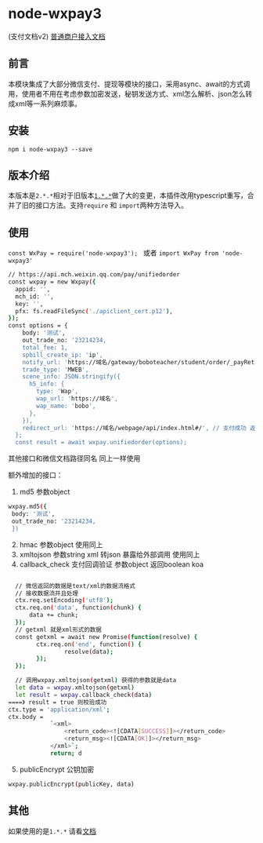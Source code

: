 
# node-wxpay3
(支付文档v2)
[普通商户接入文档](https://pay.weixin.qq.com/wiki/doc/api/index.html)

## 前言
本模块集成了大部分微信支付、提现等模块的接口，采用async、await的方式调用，使用者不用在考虑参数加密发送，秘钥发送方式、xml怎么解析、json怎么转成xml等一系列麻烦事。 
## 安装 
`npm i node-wxpay3 --save`

## 版本介绍
本版本是`2.*.*`相对于旧版本[`1.*.*`](https://github.com/klover2/node-wxpay/blob/master/README.md)做了大的变更，本插件改用typescript重写，合并了旧的接口方法。支持`require` 和 `import`两种方法导入。

## 使用
`const WxPay = require('node-wxpay3'); ` 或者 `import WxPay from 'node-wxpay3'`
```bash
// https://api.mch.weixin.qq.com/pay/unifiedorder
const wxpay = new Wxpay({
  appid: '',
  mch_id: '',
  key: '',
  pfx: fs.readFileSync('./apiclient_cert.p12'),
});
const options = {
    body: '测试',
    out_trade_no: '23214234, 
    total_fee: 1,
    spbill_create_ip: 'ip',
    notify_url: 'https://域名/gateway/boboteacher/student/order/_payReturnss', //自己的接口
    trade_type: 'MWEB',
    scene_info: JSON.stringify({
      h5_info: {
        type: 'Wap',
        wap_url: 'https://域名',
        wap_name: 'bobo',
      },
    }),
    redirect_url: 'https://域名/webpage/api/index.html#/', // 支付成功 返回页面 h5支付需要
  };
  const result = await wxpay.unifiedorder(options);
```
其他接口和微信文档路径同名 同上一样使用

额外增加的接口：
1. md5 参数object
```bash
wxpay.md5({
 body: '测试',
 out_trade_no: '23214234, 
 })
```
2. hmac 参数object 使用同上
3. xmltojson 参数string xml 转json 暴露给外部调用 使用同上
4. callback_check 支付回调验证 参数object 返回boolean koa
```bash

  // 微信返回的数据是text/xml的数据流格式 
  // 接收数据流并且处理
  ctx.req.setEncoding('utf8');
  ctx.req.on('data', function(chunk) {
      data += chunk;
  });
  // getxml 就是xml形式的数据
  const getxml = await new Promise(function(resolve) {
        ctx.req.on('end', function() {
                resolve(data);
        });
  });

  // 调用wxpay.xmltojson(getxml) 获得的参数就是data
  let data = wxpay.xmltojson(getxml)
  let result = wxpay.callback_check(data)
====》 result = true 则校验成功
ctx.type = 'application/xml';
ctx.body =
            `<xml>
                <return_code><![CDATA[SUCCESS]]></return_code>
                <return_msg><![CDATA[OK]]></return_msg>
            </xml>`;
            return; d
```
5. publicEncrypt 公钥加密
```bash
wxpay.publicEncrypt(publicKey, data)
```

## 其他
如果使用的是`1.*.*` 请看[文档](https://github.com/klover2/node-wxpay/blob/master/README.md)